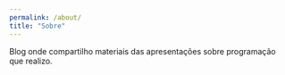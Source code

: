 ```yaml
---
permalink: /about/
title: "Sobre"
---
```


Blog onde compartilho materiais das apresentações sobre programação que realizo.